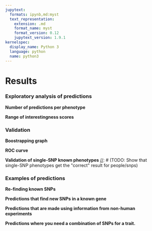 ```yaml
---
jupytext:
  formats: ipynb,md:myst
  text_representation:
    extension: .md
    format_name: myst
    format_version: 0.12
    jupytext_version: 1.9.1
kernelspec:
  display_name: Python 3
  language: python
  name: python3
---
```


# Results

### Exploratory analysis of predictions

**Number of predictions per phenotype**

[//]: # (TODO: predictions per phenotype histogram)

**Range of interestingness scores**

[//]: # (TODO: What are the "most interesting? Are they the same as the ones we predicted?)


### Validation

[//]: # (TODO: write)

**Boostrapping graph**

**ROC curve**

**Validation of single-SNP known phenotypes**
[//]: # (TODO: Show that single-SNP phenotypes get the "correct" result for people/snps)


### Examples of predictions
[//]: # (TODO: write)

**Re-finding known SNPs**

[//]: # (TODO: Add examples from poster)

**Predictions that find new SNPs in a known gene**

**Predictions that are made using information from non-human experiments**

**Predictions where you need a combination of SNPs for a trait.**

[//]: # (TODO: Are these combinations of SNPs found in networks together?)